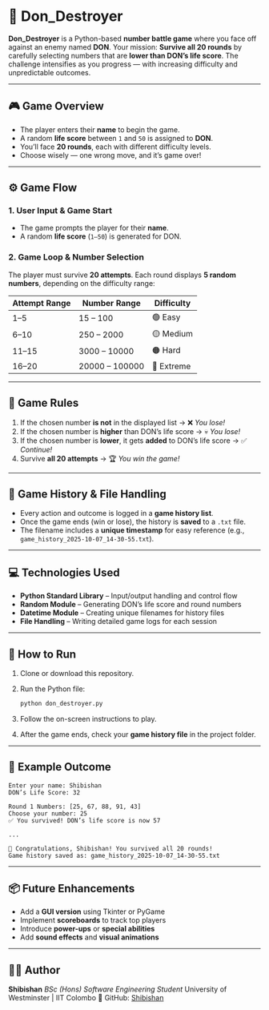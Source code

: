 # 🧨 Don_Destroyer

**Don_Destroyer** is a Python-based **number battle game** where you face off against an enemy named **DON**.
Your mission: **Survive all 20 rounds** by carefully selecting numbers that are **lower than DON’s life score**.
The challenge intensifies as you progress — with increasing difficulty and unpredictable outcomes.

---

## 🎮 Game Overview

* The player enters their **name** to begin the game.
* A random **life score** between `1` and `50` is assigned to **DON**.
* You’ll face **20 rounds**, each with different difficulty levels.
* Choose wisely — one wrong move, and it’s game over!

---

## ⚙️ Game Flow

### 1. User Input & Game Start

* The game prompts the player for their **name**.
* A random **life score** (`1–50`) is generated for DON.

### 2. Game Loop & Number Selection

The player must survive **20 attempts**.
Each round displays **5 random numbers**, depending on the difficulty range:

| Attempt Range | Number Range   | Difficulty |
| ------------- | -------------- | ---------- |
| 1–5           | 15 – 100       | 🟢 Easy    |
| 6–10          | 250 – 2000     | 🟡 Medium  |
| 11–15         | 3000 – 10000   | 🟠 Hard    |
| 16–20         | 20000 – 100000 | 🔴 Extreme |

---

## 🧩 Game Rules

1. If the chosen number **is not** in the displayed list → ❌ *You lose!*
2. If the chosen number is **higher** than DON’s life score → 💀 *You lose!*
3. If the chosen number is **lower**, it gets **added** to DON’s life score → ✅ *Continue!*
4. Survive **all 20 attempts** → 🏆 *You win the game!*

---

## 📝 Game History & File Handling

* Every action and outcome is logged in a **game history list**.
* Once the game ends (win or lose), the history is **saved** to a `.txt` file.
* The filename includes a **unique timestamp** for easy reference (e.g., `game_history_2025-10-07_14-30-55.txt`).

---

## 💻 Technologies Used

* **Python Standard Library** – Input/output handling and control flow
* **Random Module** – Generating DON’s life score and round numbers
* **Datetime Module** – Creating unique filenames for history files
* **File Handling** – Writing detailed game logs for each session

---

## 🏁 How to Run

1. Clone or download this repository.
2. Run the Python file:

   ```bash
   python don_destroyer.py
   ```
3. Follow the on-screen instructions to play.
4. After the game ends, check your **game history file** in the project folder.

---

## 🧠 Example Outcome

```
Enter your name: Shibishan  
DON’s Life Score: 32  

Round 1 Numbers: [25, 67, 88, 91, 43]  
Choose your number: 25  
✅ You survived! DON’s life score is now 57  

...  

🎉 Congratulations, Shibishan! You survived all 20 rounds!
Game history saved as: game_history_2025-10-07_14-30-55.txt
```

---

## 📦 Future Enhancements

* Add a **GUI version** using Tkinter or PyGame
* Implement **scoreboards** to track top players
* Introduce **power-ups** or **special abilities**
* Add **sound effects** and **visual animations**

---

## 👨‍💻 Author

**Shibishan**
*BSc (Hons) Software Engineering Student*
University of Westminster | IIT Colombo
💼 GitHub: [Shibishan](https://github.com/Shibishan)
